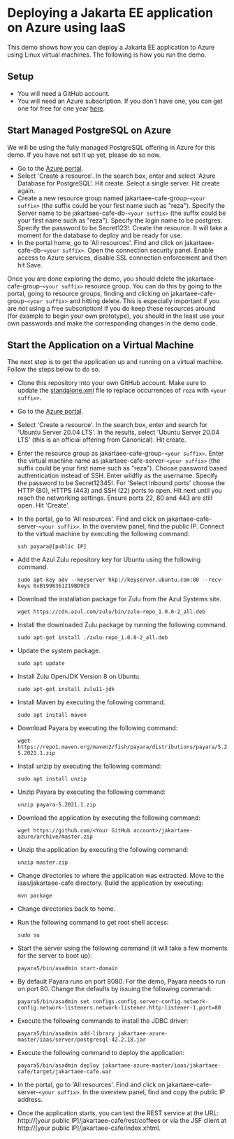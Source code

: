 # Deploying a Jakarta EE application on Azure using IaaS
This demo shows how you can deploy a Jakarta EE application to Azure using Linux virtual machines. The following is how you run the demo.

## Setup
* You will need a GitHub account.
* You will need an Azure subscription. If you don't have one, you can get one for free for one year [here](https://azure.microsoft.com/en-us/free).

## Start Managed PostgreSQL on Azure
We will be using the fully managed PostgreSQL offering in Azure for this demo. If you have not set it up yet, please do so now. 

* Go to the [Azure portal](http://portal.azure.com).
* Select 'Create a resource'. In the search box, enter and select 'Azure Database for PostgreSQL'. Hit create. Select a single server. Hit create again.
* Create a new resource group named jakartaee-cafe-group-`<your suffix>` (the suffix could be your first name such as "reza"). Specify the Server name to be jakartaee-cafe-db-`<your suffix>` (the suffix could be your first name such as "reza"). Specify the login name to be postgres. Specify the password to be Secret123!. Create the resource. It will take a moment for the database to deploy and be ready for use.
* In the portal home, go to 'All resources'. Find and click on jakartaee-cafe-db-`<your suffix>`. Open the connection security panel. Enable access to Azure services, disable SSL connection enforcement and then hit Save.

Once you are done exploring the demo, you should delete the jakartaee-cafe-group-`<your suffix>` resource group. You can do this by going to the portal, going to resource groups, finding and clicking on jakartaee-cafe-group-`<your suffix>` and hitting delete. This is especially important if you are not using a free subscription! If you do keep these resources around (for example to begin your own prototype), you should in the least use your own passwords and make the corresponding changes in the demo code.

## Start the Application on a Virtual Machine
The next step is to get the application up and running on a virtual machine. Follow the steps below to do so.

* Clone this repository into your own GitHub account. Make sure to update the [standalone.xml](standalone.xml) file to replace occurrences of `reza` with `<your suffix>`.
* Go to the [Azure portal](http://portal.azure.com).
* Select 'Create a resource'. In the search box, enter and search for 'Ubuntu Server 20.04 LTS'. In the results, select 'Ubuntu Server 20.04 LTS' (this is an official offering from Canonical). Hit create.
* Enter the resource group as jakartaee-cafe-group-`<your suffix>`. Enter the virtual machine name as jakartaee-cafe-server-`<your suffix>` (the suffix could be your first name such as "reza"). Choose password based authentication instead of SSH. Enter wildfly as the username. Specify the password to be Secret12345!. For 'Select inbound ports' choose the HTTP (80), HTTPS (443) and SSH (22) ports to open. Hit next until you reach the networking settings. Ensure ports 22, 80 and 443 are still open. Hit 'Create'.
* In the portal, go to 'All resources'. Find and click on jakartaee-cafe-server-`<your suffix>`. In the overview panel, find the public IP. Connect to the virtual machine by executing the following command.

	```
	ssh payara@[public IP]
	```
* Add the Azul Zulu repository key for Ubuntu using the following command.

	```
	sudo apt-key adv --keyserver hkp://keyserver.ubuntu.com:80 --recv-keys 0xB1998361219BD9C9
	```
* Download the installation package for Zulu from the Azul Systems site.

	```
	wget https://cdn.azul.com/zulu/bin/zulu-repo_1.0.0-2_all.deb
	```
* Install the downloaded Zulu package by running the following command.

	```
	sudo apt-get install ./zulu-repo_1.0.0-2_all.deb
	```
* Update the system package.

	```
	sudo apt update
	```
* Install Zulu OpenJDK Version 8 on Ubuntu.

	```
	sudo apt-get install zulu11-jdk
	```	
* Install Maven by executing the following command.

	```
	sudo apt install maven
	```
* Download Payara by executing the following command:

	```
	wget https://repo1.maven.org/maven2/fish/payara/distributions/payara/5.2021.1/payara-5.2021.1.zip
	```
* Install unzip by executing the following command:

	```
	sudo apt install unzip
	```	
* Unzip Payara by executing the following command:

	```
	unzip payara-5.2021.1.zip
	```
* Download the application by executing the following command:

	```
	wget https://github.com/<Your GitHub account>/jakartaee-azure/archive/master.zip
	```
* Unzip the application by executing the following command:

	```
	unzip master.zip
	```
*  Change directories to where the application was extracted. Move to the iaas/jakartaee-cafe directory. Build the application by executing:

	```
	mvn package
	```
* Change directories back to home.
* Run the following command to get root shell access:

	```
	sudo su
	```
* Start the server using the following command (it will take a few moments for the server to boot up):

	```
	payara5/bin/asadmin start-domain
	```
* By default Payara runs on port 8080. For the demo, Payara needs to run on port 80. Change the defaults by issuing the following command:
	
	```
	payara5/bin/asadmin set configs.config.server-config.network-config.network-listeners.network-listener.http-listener-1.port=80
	```
* Execute the following commands to install the JDBC driver:

	```
	payara5/bin/asadmin add-library jakartaee-azure-master/iaas/server/postgresql-42.2.18.jar
	```
* Execute the following command to deploy the application:

	```
	payara5/bin/asadmin deploy jakartaee-azure-master/iaas/jakartaee-cafe/target/jakartaee-cafe.war
	```
* In the portal, go to 'All resources'. Find and click on jakartaee-cafe-server-`<your suffix>`. In the overview panel, find and copy the public IP address.
* Once the application starts, you can test the REST service at the URL: http://[your public IP]/jakartaee-cafe/rest/coffees or via the JSF client at http://[your public IP]/jakartaee-cafe/index.xhtml.
